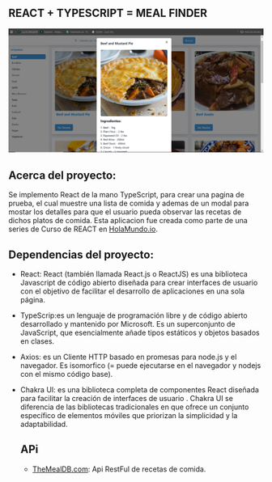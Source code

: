 ## REACT + TYPESCRIPT = MEAL FINDER 

  ![image alt](https://github.com/sebastiancharris21/MealFinder/blob/4243b778bb4a08c6a47ab12756305bf92dfcf18c/mealModal.PNG)

## Acerca del proyecto:
Se implemento React de la mano TypeScript, para crear una pagina de prueba, el cual muestre una lista de comida y ademas de un modal para mostar los detalles para que el usuario pueda observar  las recetas de dichos platos de comida.
Esta aplicacion fue creada como parte de una series de Curso de REACT en [HolaMundo.io](https://holamundo.io/).

## Dependencias del proyecto:
- React: React (también llamada React.js o ReactJS) es una biblioteca Javascript de código abierto diseñada para crear interfaces de usuario con el objetivo de facilitar el desarrollo de aplicaciones en una sola página.
- TypeScrip:es un lenguaje de programación libre y de código abierto desarrollado y mantenido por Microsoft. Es un superconjunto de JavaScript, que esencialmente añade tipos estáticos y objetos basados en clases.
- Axios: es un Cliente HTTP basado en promesas para node.js y el navegador. Es isomorfico (= puede ejecutarse en el navegador y nodejs con el mismo código base).
- Chakra UI: es una biblioteca completa de componentes React diseñada para facilitar la creación de interfaces de usuario . Chakra UI se diferencia de las bibliotecas tradicionales en que ofrece un conjunto específico de elementos móviles que priorizan la simplicidad y la adaptabilidad.


  ## APi
  - [TheMealDB.com](https://www.themealdb.com/api.php):  Api RestFul de recetas de comida. 


